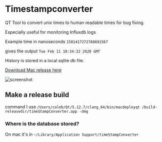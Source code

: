 # Timestampconverter
QT Tool to convert unix times to human readable times for bug fixing. 

Especially useful for monitoring Influxdb logs

Example time in nanoseconds `1581417272788691567`

gives the output `Tue Feb 11 10:34:32 2020 GMT`

History is stored in a local sqlite db file.

[Download Mac release here](https://github.com/camccar/timestampconverter/releases)

![screenshot](https://raw.githubusercontent.com/camccar/timestampconverter/master/screenshot.png)

## Make a release build

command I use `/Users/caleb/Qt/5.12.7/clang_64/bin/macdeployqt /build-releasedir/timeStampConverter.app -dmg`

### Where is the database stored?

On mac it's in `~/Library/Application Support/timeStampConverter`


